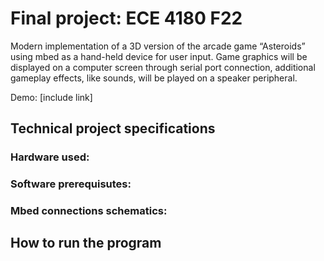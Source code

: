 # Final project: ECE 4180 F22

Modern implementation of a 3D version of the arcade game “Asteroids” using mbed as a hand-held device for user input. Game graphics will be displayed on a computer screen through serial port connection, additional gameplay effects, like sounds, will be played on a speaker peripheral.

Demo: [include link]

## Technical project specifications

### Hardware used:

### Software prerequisutes:

### Mbed connections schematics:

## How to run the program
